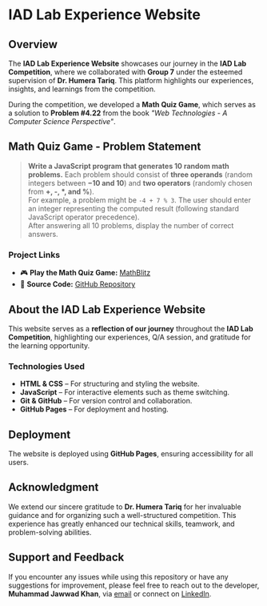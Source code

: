 # IAD Lab Experience Website

## Overview
The **IAD Lab Experience Website** showcases our journey in the **IAD Lab Competition**, where we collaborated with **Group 7** under the esteemed supervision of **Dr. Humera Tariq**. This platform highlights our experiences, insights, and learnings from the competition.

During the competition, we developed a **Math Quiz Game**, which serves as a solution to **Problem #4.22** from the book *"Web Technologies - A Computer Science Perspective"*.

## Math Quiz Game - Problem Statement
> **Write a JavaScript program that generates 10 random math problems.** Each problem should consist of **three operands** (random integers between **−10 and 10**) and **two operators** (randomly chosen from **+, -, *, and %**).  
> For example, a problem might be `-4 + 7 % 3`. The user should enter an integer representing the computed result (following standard JavaScript operator precedence).  
> After answering all 10 problems, display the number of correct answers.

### Project Links
- 🎮 **Play the Math Quiz Game:** [MathBlitz](https://mathblitz-6.netlify.app/)
- 📂 **Source Code:** [GitHub Repository](git@github.com:HasnainEagle/MathBlitz.git)

## About the IAD Lab Experience Website
This website serves as a **reflection of our journey** throughout the **IAD Lab Competition**, highlighting our experiences, Q/A session, and gratitude for the learning opportunity.

### Technologies Used
- **HTML & CSS** – For structuring and styling the website.
- **JavaScript** – For interactive elements such as theme switching.
- **Git & GitHub** – For version control and collaboration.
- **GitHub Pages** – For deployment and hosting.

## Deployment
The website is deployed using **GitHub Pages**, ensuring accessibility for all users.

## Acknowledgment
We extend our sincere gratitude to **Dr. Humera Tariq** for her invaluable guidance and for organizing such a well-structured competition. This experience has greatly enhanced our technical skills, teamwork, and problem-solving abilities.

## Support and Feedback
If you encounter any issues while using this repository or have any suggestions for improvement, please feel free to reach out to the developer, **Muhammad Jawwad Khan**, via [email](mailto:m.jawwadkhan777@gmail.com) or connect on [LinkedIn](https://www.linkedin.com/in/jawwadkhan777/).